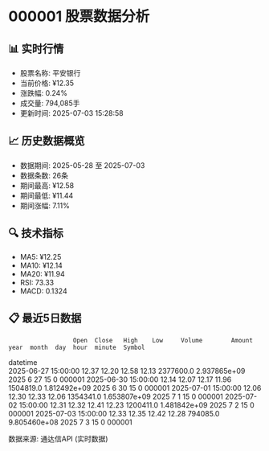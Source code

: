 
# 000001 股票数据分析

## 📊 实时行情
- 股票名称: 平安银行
- 当前价格: ¥12.35
- 涨跌幅: 0.24%
- 成交量: 794,085手
- 更新时间: 2025-07-03 15:28:58

## 📈 历史数据概览
- 数据期间: 2025-05-28 至 2025-07-03
- 数据条数: 26条
- 期间最高: ¥12.58
- 期间最低: ¥11.44
- 期间涨幅: 7.11%

## 🔍 技术指标
- MA5: ¥12.25
- MA10: ¥12.14
- MA20: ¥11.94
- RSI: 73.33
- MACD: 0.1324

## 📋 最近5日数据
                      Open  Close   High    Low     Volume        Amount  year  month  day  hour  minute  Symbol
datetime                                                                                                        
2025-06-27 15:00:00  12.37  12.20  12.58  12.13  2377600.0  2.937865e+09  2025      6   27    15       0  000001
2025-06-30 15:00:00  12.14  12.07  12.17  11.96  1504819.0  1.812492e+09  2025      6   30    15       0  000001
2025-07-01 15:00:00  12.06  12.30  12.33  12.06  1354341.0  1.653807e+09  2025      7    1    15       0  000001
2025-07-02 15:00:00  12.31  12.32  12.41  12.23  1200411.0  1.481842e+09  2025      7    2    15       0  000001
2025-07-03 15:00:00  12.33  12.35  12.42  12.28   794085.0  9.805460e+08  2025      7    3    15       0  000001

数据来源: 通达信API (实时数据)
